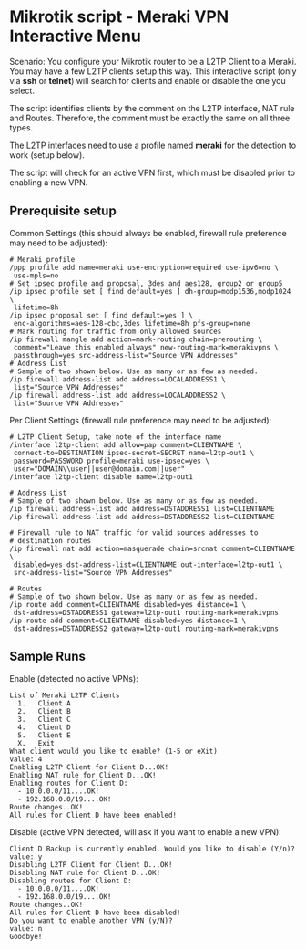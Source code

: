 # Mikrotik script - Meraki VPN Interactive Menu

Scenario:
You configure your Mikrotik router to be a L2TP Client to a Meraki. You may
have a few L2TP clients setup this way. This interactive script (only
via **ssh** or **telnet**) will search for clients and enable or disable the
one you select.

The script identifies clients by the comment on the L2TP interface, NAT rule
and Routes. Therefore, the comment must be exactly the same on all three types.

The L2TP interfaces need to use a profile named **meraki** for the detection
to work (setup below).

The script will check for an active VPN first, which must be disabled prior
to enabling a new VPN.

## Prerequisite setup
Common Settings (this should always be enabled, firewall rule preference may
  need to be adjusted):

    # Meraki profile
    /ppp profile add name=meraki use-encryption=required use-ipv6=no \
     use-mpls=no
    # Set ipsec profile and proposal, 3des and aes128, group2 or group5
    /ip ipsec profile set [ find default=yes ] dh-group=modp1536,modp1024 \
     lifetime=8h
    /ip ipsec proposal set [ find default=yes ] \
     enc-algorithms=aes-128-cbc,3des lifetime=8h pfs-group=none
    # Mark routing for traffic from only allowed sources
    /ip firewall mangle add action=mark-routing chain=prerouting \
     comment="Leave this enabled always" new-routing-mark=merakivpns \
     passthrough=yes src-address-list="Source VPN Addresses"
    # Address List
    # Sample of two shown below. Use as many or as few as needed.
    /ip firewall address-list add address=LOCALADDRESS1 \
     list="Source VPN Addresses"
    /ip firewall address-list add address=LOCALADDRESS2 \
     list="Source VPN Addresses"


Per Client Settings (firewall rule preference may need to be adjusted):

    # L2TP Client Setup, take note of the interface name
    /interface l2tp-client add allow=pap comment=CLIENTNAME \
     connect-to=DESTINATION ipsec-secret=SECRET name=l2tp-out1 \
     password=PASSWORD profile=meraki use-ipsec=yes \
     user="DOMAIN\\user||user@domain.com||user"
    /interface l2tp-client disable name=l2tp-out1

    # Address List
    # Sample of two shown below. Use as many or as few as needed.
    /ip firewall address-list add address=DSTADDRESS1 list=CLIENTNAME
    /ip firewall address-list add address=DSTADDRESS2 list=CLIENTNAME

    # Firewall rule to NAT traffic for valid sources addresses to
    # destination routes
    /ip firewall nat add action=masquerade chain=srcnat comment=CLIENTNAME \
     disabled=yes dst-address-list=CLIENTNAME out-interface=l2tp-out1 \
     src-address-list="Source VPN Addresses"

    # Routes
    # Sample of two shown below. Use as many or as few as needed.
    /ip route add comment=CLIENTNAME disabled=yes distance=1 \
     dst-address=DSTADDRESS1 gateway=l2tp-out1 routing-mark=merakivpns
    /ip route add comment=CLIENTNAME disabled=yes distance=1 \
     dst-address=DSTADDRESS2 gateway=l2tp-out1 routing-mark=merakivpns

## Sample Runs
Enable (detected no active VPNs):

    List of Meraki L2TP Clients
      1.   Client A
      2.   Client B
      3.   Client C
      4.   Client D
      5.   Client E
      X.   Exit
    What client would you like to enable? (1-5 or eXit)
    value: 4
    Enabling L2TP Client for Client D...OK!
    Enabling NAT rule for Client D...OK!
    Enabling routes for Client D:
      - 10.0.0.0/11....OK!
      - 192.168.0.0/19....OK!
    Route changes..OK!
    All rules for Client D have been enabled!

Disable (active VPN detected, will ask if you want to enable a new VPN):

    Client D Backup is currently enabled. Would you like to disable (Y/n)?
    value: y
    Disabling L2TP Client for Client D...OK!
    Disabling NAT rule for Client D...OK!
    Disabling routes for Client D:
      - 10.0.0.0/11....OK!
      - 192.168.0.0/19....OK!
    Route changes..OK!
    All rules for Client D have been disabled!
    Do you want to enable another VPN (y/N)?
    value: n
    Goodbye!
